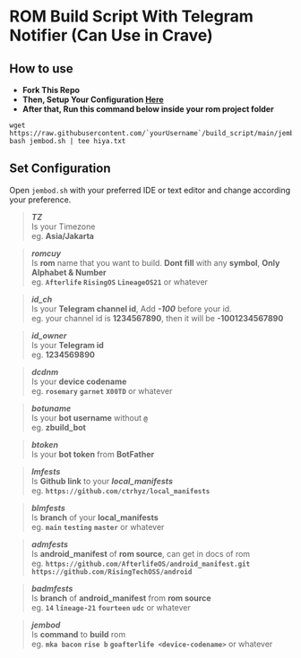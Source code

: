 # ROM Build Script With Telegram Notifier (Can Use in Crave)
## How to use
+ **Fork This Repo**
+ **Then, Setup Your Configuration [Here](https://github.com/ctrhyz/build_script#set-configuration)**
+ **After that, Run this command below inside your rom project folder**
```
wget https://raw.githubusercontent.com/`yourUsername`/build_script/main/jembod.sh
bash jembod.sh | tee hiya.txt
```

## Set Configuration
Open `jembod.sh` with your preferred IDE or text editor and change according your preference.
>**_TZ_** \
>Is your Timezone \
>eg. **Asia/Jakarta**

>**_romcuy_** \
>Is **rom** name that you want to build. **Dont fill** with any **symbol**, **Only Alphabet & Number** \
>eg. **`Afterlife` `RisingOS` `LineageOS21`** or whatever

>**_id_ch_** \
>Is your **Telegram channel id**, Add **_-100_** before your id. \
>eg. your channel id is **1234567890**, then it will be **-1001234567890**

>**_id_owner_** \
>Is your **Telegram id** \
>eg. **1234569890**

>**_dcdnm_** \
>Is your **device codename** \
>eg. **`rosemary`** **`garnet`** **`X00TD`** or whatever

>**_botuname_** \
>Is your **bot username** without **`@`** \
>eg. **zbuild_bot**

>**_btoken_** \
>Is your **bot token** from **BotFather**

>**_lmfests_** \
>Is **Github link** to your **_local_manifests_** \
>eg. **`https://github.com/ctrhyz/local_manifests`**

>**_blmfests_** \
>Is **branch** of your **local_manifests** \
>eg. **`main`** **`testing`** **`master`** or whatever

>**_admfests_** \
>Is **android_manifest** of **rom source**, can get in docs of rom \
>eg. **`https://github.com/AfterlifeOS/android_manifest.git`** **`https://github.com/RisingTechOSS/android`**

>**_badmfests_** \
>Is **branch** of **android_manifest** from **rom source** \
>eg. **`14`** **`lineage-21`** **`fourteen`** **`udc`** or whatever

>**_jembod_** \
>Is **command** to **build** rom \
>eg. **`mka bacon`** **`rise b`** **`goafterlife <device-codename>`** or whatever
